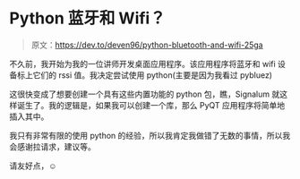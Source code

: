 # Python 蓝牙和 Wifi？

> 原文：<https://dev.to/deven96/python-bluetooth-and-wifi-25ga>

不久前，我开始为我的一位讲师开发桌面应用程序。该应用程序将蓝牙和 wifi 设备标上它们的 rssi 值。我决定尝试使用 python(主要是因为我看过 pybluez)

这很快变成了想要创建一个具有这些内置功能的 python 包，瞧，Signalum 就这样诞生了。我的逻辑是，如果我可以创建一个库，那么 PyQT 应用程序将简单地插入其中。

我只有非常有限的使用 python 的经验，所以我肯定我做错了无数的事情，所以我会感谢拉请求，建议等。

请友好点，☺